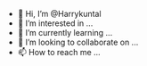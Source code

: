- 👋 Hi, I’m @Harrykuntal
- 👀 I’m interested in ...
- 🌱 I’m currently learning ...
- 💞️ I’m looking to collaborate on ...
- 📫 How to reach me ...

<!---
Harrykuntal/Harrykuntal is a ✨ special ✨ repository because its `README.md` (this file) appears on your GitHub profile.
You can click the Preview link to take a look at your changes.
--->
